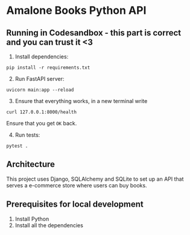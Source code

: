 # Amalone Books Python API

## Running in Codesandbox - this part is correct and you can trust it <3

1. Install dependencies:
```console
pip install -r requirements.txt
```

2. Run FastAPI server:
```console
uvicorn main:app --reload
```

3. Ensure that everything works, in a new terminal write
```console
curl 127.0.0.1:8000/health
```

Ensure that you get `OK` back.

4. Run tests:
```console
pytest .
```

## Architecture
This project uses Django, SQLAlchemy and SQLite to set up an API that serves a e-commerce store where users can buy books.

## Prerequisites for local development
1. Install Python
2. Install all the dependencies
